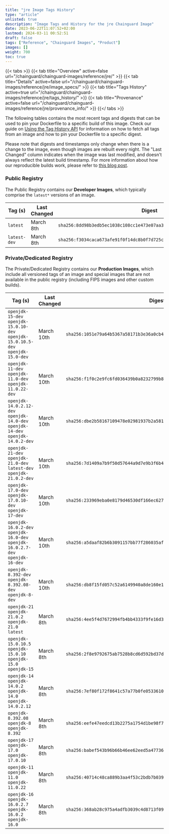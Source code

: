 ```yaml
---
title: "jre Image Tags History"
type: "article"
unlisted: true
description: "Image Tags and History for the jre Chainguard Image"
date: 2023-06-22T11:07:52+02:00
lastmod: 2024-03-11 00:52:51
draft: false
tags: ["Reference", "Chainguard Images", "Product"]
images: []
weight: 700
toc: true
---
```


{{< tabs >}}
{{< tab title="Overview" active=false url="/chainguard/chainguard-images/reference/jre/" >}}
{{< tab title="Details" active=false url="/chainguard/chainguard-images/reference/jre/image_specs/" >}}
{{< tab title="Tags History" active=true url="/chainguard/chainguard-images/reference/jre/tags_history/" >}}
{{< tab title="Provenance" active=false url="/chainguard/chainguard-images/reference/jre/provenance_info/" >}}
{{</ tabs >}}

The following tables contains the most recent tags and digests that can be used to pin your Dockerfile to a specific build of this image. Check our guide on [Using the Tag History API](/chainguard/chainguard-images/using-the-tag-history-api/) for information on how to fetch all tags from an image and how to pin your Dockerfile to a specific digest.

Please note that digests and timestamps only change when there is a change to the image, even though images are rebuilt every night. The "Last Changed" column indicates when the image was last modified, and doesn't always reflect the latest build timestamp. For more information about how our reproducible builds work, please refer to [this blog post](https://www.chainguard.dev/unchained/reproducing-chainguards-reproducible-image-builds).

### Public Registry
The Public Registry contains our **Developer Images**, which typically comprise the `latest*` versions of an image.

| Tag (s)       | Last Changed | Digest                                                                    |
|---------------|--------------|---------------------------------------------------------------------------|
|  `latest`     | March 8th    | `sha256:8dd98b3edb5ec1038c108cc1e473e07aa3906c88b49afbbc5dd3cd9d8c7cb6bf` |
|  `latest-dev` | March 8th    | `sha256:f3034caca673afe91f0f14dc8b0f7d725c1585866b26162e4eba65c042070530` |


### Private/Dedicated Registry
The Private/Dedicated Registry contains our **Production Images**, which include all versioned tags of an image and special images that are not available in the public registry (including FIPS images and other custom builds).

| Tag (s)                                                                            | Last Changed | Digest                                                                    |
|------------------------------------------------------------------------------------|--------------|---------------------------------------------------------------------------|
|  `openjdk-15-dev` `openjdk-15.0.10-dev` `openjdk-15.0.10.5-dev` `openjdk-15.0-dev` | March 10th   | `sha256:1051e79a64b5367a58171b3e36a0cb4a42a33aea81a3bb3e90d040b7527c0566` |
|  `openjdk-11-dev` `openjdk-11.0-dev` `openjdk-11.0.22-dev`                         | March 10th   | `sha256:f1f0c2e9fc6fd036439b0a8232799b8b4d1af8a18506732ec153e17b25d1d1e9` |
|  `openjdk-14.0.2.12-dev` `openjdk-14.0-dev` `openjdk-14-dev` `openjdk-14.0.2-dev`  | March 10th   | `sha256:dbe2b58167109478e02981937b2a5818f5c35ff61ccc6a115159183907940b13` |
|  `openjdk-21-dev` `openjdk-21.0-dev` `latest-dev` `openjdk-21.0.2-dev`             | March 10th   | `sha256:7d1409a7b9f50d57644a9d7e9b3f6b4dcda2529988a14a82e99178dd5f125972` |
|  `openjdk-17.0-dev` `openjdk-17.0.10-dev` `openjdk-17-dev`                         | March 10th   | `sha256:233969eba0e8179d46530df166ec62700c01c9b9f73549b2e02599487ee8c44a` |
|  `openjdk-16.0.2-dev` `openjdk-16.0-dev` `openjdk-16.0.2.7-dev` `openjdk-16-dev`   | March 10th   | `sha256:a5daaf82b6b3091157bb77f286035af0fbb475a7ac1c475f718079774e1ff213` |
|  `openjdk-8.392-dev` `openjdk-8.392.08-dev` `openjdk-8-dev`                        | March 10th   | `sha256:db8f15fd057c52a6149940a8de160e14016c1a919eb32128a956f2ea25efeca0` |
|  `openjdk-21` `openjdk-21.0.2` `openjdk-21.0` `latest`                             | March 8th    | `sha256:4ee5f4d7672994fb4bb4333f9fe16d3c19788ecf1afbcf7251f2c48d40310520` |
|  `openjdk-15.0.10.5` `openjdk-15.0.10` `openjdk-15.0` `openjdk-15`                 | March 8th    | `sha256:2f8e9792675ab7528b8cd6d592bd37d6add0e77acd2a1da7d074fa318816e8a4` |
|  `openjdk-14` `openjdk-14.0.2` `openjdk-14.0` `openjdk-14.0.2.12`                  | March 8th    | `sha256:7ef80f172f8641c57a77b0fe05336106e379a46ebcc2c8bfa423256b9b109baf` |
|  `openjdk-8.392.08` `openjdk-8` `openjdk-8.392`                                    | March 8th    | `sha256:eefe47eedcd13b2275a1754d1be98f7a360f9a859894d6c66bd7c2256809b445` |
|  `openjdk-17` `openjdk-17.0` `openjdk-17.0.10`                                     | March 8th    | `sha256:babef543b96b66b46ee62eed5a4773659cdfa745b56d98471c9430cc71074a9f` |
|  `openjdk-11` `openjdk-11.0` `openjdk-11.0.22`                                     | March 8th    | `sha256:40714c48ca889b3aa4f53c2bdb7b039c38a5788043738c19875e5c3d6d4a7502` |
|  `openjdk-16` `openjdk-16.0.2.7` `openjdk-16.0.2` `openjdk-16.0`                   | March 8th    | `sha256:368ab28c975a4adfb3039c4d8713f095407e380dd09a0c91d4eff850af8be3c4` |

